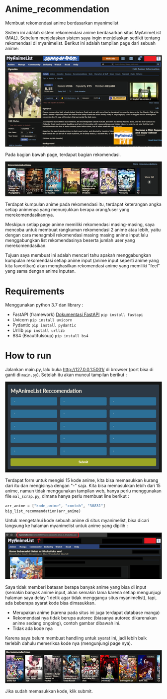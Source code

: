 # Anime_recommendation
Membuat rekomendasi anime berdasarkan myanimelist

Sistem ini adalah sistem rekomendasi anime berdasarkan situs MyAnimeList (MAL). Sebelum menjelaskan sistem saya ingin menjelaskan sedikit tentang rekomendasi di myanimelist. Berikut ini adalah tampilan page dari sebuah anime:

![Screen shot myanimelist](image/image1.png)

Pada bagian bawah page, terdapat bagian rekomendasi. 

![Screen shot](image/image2.png)

Terdapat kumpulan anime pada rekomendasi itu, terdapat keterangan angka setiap animenya yang menunjukkan berapa orang/user yang merekomendasikannya.

Meskipun setiap page anime memiliki rekomendasi masing-masing, saya mencoba untuk membuat rangkuman rekomendasi 2 anime atau lebih, yaitu dengan cara menagmbil rekomendasi masing masing anime input lalu menggabungkan list rekomendasinya beserta jumlah user yang merekomendasikan. 

Tujuan saya membuat ini adalah mencari tahu apakah menggabungkan kumpulan rekomendasi setiap anime input (anime input seperti anime yang kita favoritkan) akan menghasilkan rekomendasi anime yang memiliki "feel" yang sama dengan anime inputan.

# Requirements

Menggunakan python 3.7 dan library :
- FastAPI (framework) [Dokumentasi FastAPI](https://fastapi.tiangolo.com/) `pip install fastapi`
- Uvicorn `pip install uvicorn`
- Pydantic `pip install pydantic`
- Urllib `pip install urllib`
- BS4 (Beautifulsoup) `pip install bs4`

<!-- How to run, analysis, english -->

# How to run

Jalankan main.py, lalu buka http://127.0.0.1:5001/ di browser (port bisa di ganti di `main.py`). Setelah itu akan muncul tampilan berikut : 

![Screen shot](image/image3.png)

Terdapat form untuk mengisi 15 kode anime, kita bisa memasukkan kurang dari itu dan mengisinya dengan "-" saja. Kita bisa memasukkan lebih dari 15 anime, namun tidak menggunakan tampilan web, hanya perlu menggunakan file `mal_scrap.py`, dimana hanya perlu membuat line berikut :

```python
arr_anime = ["kode_anime", "contoh", "30831"]
big_list_recommendation(arr_anime)
```

Untuk mengetahui kode sebuah anime di situs myanimelist, bisa dicari langsung ke halaman myanimelist untuk anime yang dipilih :

![Screen shot myanimelist](image/image4.png)


Saya tidak memberi batasan berapa banyak anime yang bisa di input (semakin banyak anime input, akan semakin lama karena setiap mengunjugi halaman saya delay 1 detik agar tidak menggangu situs myanimelist), tapi, ada beberapa syarat kode bisa dimasukkan.

- Merupakan anime (karena pada situs ini juga terdapat database manga)
- Rekomendasi nya tidak berupa autorec (biasanya autorec dikarenakan anime sedang ongoing), contoh gambar dibawah ini.
- Tidak ada kode nya

Karena saya belum membuat handling untuk syarat ini, jadi lebih baik terlebih dahulu memeriksa kode nya (mengunjungi page nya).


![Screen shot](image/image5.png)

Jika sudah memasukkan kode, klik submit.